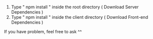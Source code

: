 
1. Type  " npm install " inside the root directory  ( Download Server Dependencies ) 
2. Type " npm install " inside the client directory ( Download Front-end Dependencies )


If you have problem, feel free to ask ^^
